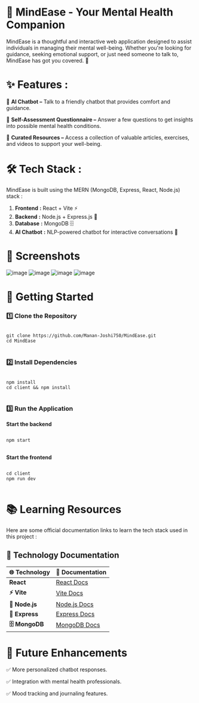 # 🌿 MindEase - Your Mental Health Companion
MindEase is a thoughtful and interactive web application designed to assist individuals in managing their mental well-being. Whether you're looking for guidance, seeking emotional support, or just need someone to talk to, MindEase has got you covered. 🌼

# ✨ Features : 
🔹 **AI Chatbot –** Talk to a friendly chatbot that provides comfort and guidance.

🔹 **Self-Assessment Questionnaire –** Answer a few questions to get insights into possible mental health conditions.

🔹 **Curated Resources –** Access a collection of valuable articles, exercises, and videos to support your well-being.

# 🛠️ Tech Stack : 
MindEase is built using the MERN (MongoDB, Express, React, Node.js) stack :

1. **Frontend** **:** React + Vite ⚡
2. **Backend** **:** Node.js + Express.js 🚀
3. **Database** **:** MongoDB 🗄️
4. **AI Chatbot** **:** NLP-powered chatbot for interactive conversations 🤖

# 📸 Screenshots
![image](https://github.com/user-attachments/assets/a8331252-2b85-458d-bfd6-3e592145b2d6)
![image](https://github.com/user-attachments/assets/5930c342-fe5e-4c67-a910-d10073a87cb6)
![image](https://github.com/user-attachments/assets/7117ce8d-7c8a-4db8-bfbc-8488af1981e1)
![image](https://github.com/user-attachments/assets/080a85bc-7abe-4408-b1c5-5f0781dbd424)

# 🚀 Getting Started
### 1️⃣ Clone the Repository  
<pre>
<code>
git clone https://github.com/Manan-Joshi750/MindEase.git
cd MindEase
</code>
</pre>

### 2️⃣ Install Dependencies  
<pre>
<code>
npm install
cd client && npm install
</code>
</pre>

### 3️⃣ Run the Application  
**Start the backend**  
<pre>
<code>
npm start
</code>
</pre>

**Start the frontend**  
<pre>
<code>
cd client
npm run dev
</code>
</pre>

# 📚 Learning Resources
Here are some official documentation links to learn the tech stack used in this project :

## 🚀 Technology Documentation

| 🌐 Technology  | 📖 Documentation |
|---------------|----------------|
| **React**     | [React Docs](https://react.dev/) |
| **⚡ Vite**   | [Vite Docs](https://vitejs.dev/) |
| **🚀 Node.js** | [Node.js Docs](https://nodejs.org/) |
| **📡 Express** | [Express Docs](https://expressjs.com/) |
| **🗄️ MongoDB** | [MongoDB Docs](https://www.mongodb.com/docs/) |

# 🎯 Future Enhancements

✅ More personalized chatbot responses.

✅ Integration with mental health professionals.

✅ Mood tracking and journaling features.
